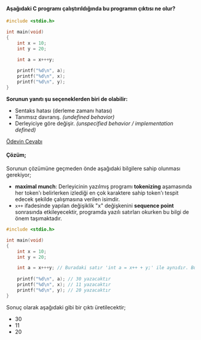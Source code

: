 #### Aşağıdaki C programı çalıştırıldığında bu programın çıktısı ne olur?

```c
#include <stdio.h>

int main(void)
{
	int x = 10;
	int y = 20;

	int a = x+++y;
	
	printf("%d\n", a);
	printf("%d\n", x);
	printf("%d\n", y);
}
```

__Sorunun yanıtı şu seçeneklerden biri de olabilir:__</br>
- Sentaks hatası (derleme zamanı hatası)
- Tanımsız davranış. _(undefined behavior)_
- Derleyiciye göre değişir. _(unspecified behavior / implementation defined)_

[Ödevin Cevabı](https://www.youtube.com/watch?v=Xg3Gx5Uj7Mc)


#### Çözüm;

Sorunun çözümüne geçmeden önde aşağıdaki bilgilere sahip olunması gerekiyor;
- **maximal munch**: Derleyicinin yazılmış programı **tokenizing** aşamasında her token'ı belirlerken izlediği en çok karaktere sahip token'ı tespit edecek şekilde çalışmasına verilen isimdir.
- `x++` ifadesinde yapılan değişiklik "x" değişkenini **sequence point** sonrasında etkileyecektir, programda yazılı satırları okurken bu bilgi de önem taşımaktadır.

```c
#include <stdio.h>

int main(void)
{
	int x = 10;
	int y = 20;

	int a = x+++y; // Buradaki satır 'int a = x++ + y;' ile aynıdır. Burada 'maximal munch' uygulandı.
	
	printf("%d\n", a); // 30 yazacaktır
	printf("%d\n", x); // 11 yazacaktır
	printf("%d\n", y); // 20 yazacaktır
}
```

Sonuç olarak aşağıdaki gibi bir çıktı üretilecektir;
- 30
- 11
- 20